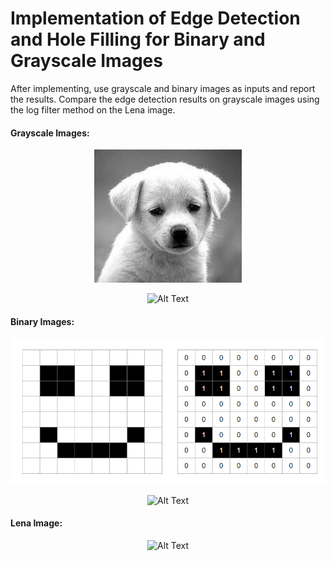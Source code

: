 # Implementation of Edge Detection and Hole Filling for Binary and Grayscale Images

After implementing, use grayscale and binary images as inputs and report the results. Compare the edge detection results on grayscale images using the log filter method on the Lena image.

#### Grayscale Images:

<p align="center">
  <img src="1.jpeg" alt="Alt Text">
</p>

<p align="center">
  <img src="2.jpeg" alt="Alt Text">

#### Binary Images:
<p align="center">
  <img src="1.png" alt="Alt Text">

<p align="center">
  <img src="2(1).png" alt="Alt Text">
  
#### Lena Image:

<p align="center">
  <img src="2(1).png" alt="Alt Text">
